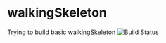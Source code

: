 walkingSkeleton
===============

Trying to build basic walkingSkeleton
![Build Status](https://travis-ci.org/Surekh/walkingSkeleton.svg?branch=master)
